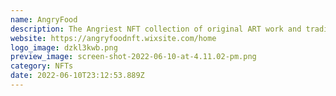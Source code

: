 ```yaml
---
name: AngryFood
description: The Angriest NFT collection of original ART work and trading cards on ERGO.
website: https://angryfoodnft.wixsite.com/home
logo_image: dzkl3kwb.png
preview_image: screen-shot-2022-06-10-at-4.11.02-pm.png
category: NFTs
date: 2022-06-10T23:12:53.889Z
---
```

